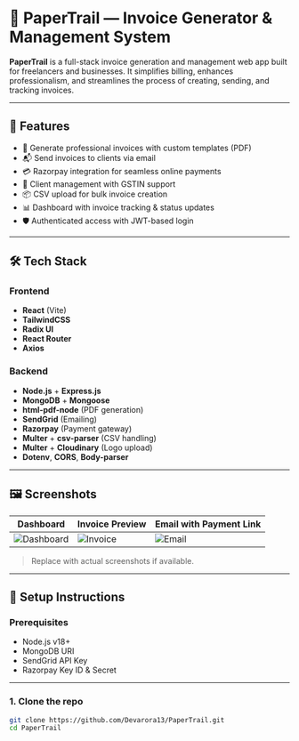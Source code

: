 # 📄 PaperTrail — Invoice Generator & Management System

**PaperTrail** is a full-stack invoice generation and management web app built for freelancers and businesses. It simplifies billing, enhances professionalism, and streamlines the process of creating, sending, and tracking invoices.

---

## 🚀 Features

- 🧾 Generate professional invoices with custom templates (PDF)
- 📬 Send invoices to clients via email
- 💳 Razorpay integration for seamless online payments
- 👤 Client management with GSTIN support
- 📦 CSV upload for bulk invoice creation
- 📊 Dashboard with invoice tracking & status updates
- 🛡️ Authenticated access with JWT-based login

---

## 🛠️ Tech Stack

### Frontend
- **React** (Vite)
- **TailwindCSS**
- **Radix UI**
- **React Router**
- **Axios**

### Backend
- **Node.js** + **Express.js**
- **MongoDB** + **Mongoose**
- **html-pdf-node** (PDF generation)
- **SendGrid** (Emailing)
- **Razorpay** (Payment gateway)
- **Multer** + **csv-parser** (CSV handling)
- **Multer** + **Cloudinary** (Logo upload)
- **Dotenv**, **CORS**, **Body-parser**

---

## 🖼️ Screenshots

| Dashboard | Invoice Preview | Email with Payment Link |
|----------|------------------|--------------------------|
| ![Dashboard](https://github.com/Devarora13/PaperTrail/assets/.../dashboard.png) | ![Invoice](https://github.com/Devarora13/PaperTrail/assets/.../invoice.png) | ![Email](https://github.com/Devarora13/PaperTrail/assets/.../email.png) |

> Replace with actual screenshots if available.

---

## 🔧 Setup Instructions

### Prerequisites
- Node.js v18+
- MongoDB URI
- SendGrid API Key
- Razorpay Key ID & Secret

----

### 1. Clone the repo

```bash
git clone https://github.com/Devarora13/PaperTrail.git
cd PaperTrail
